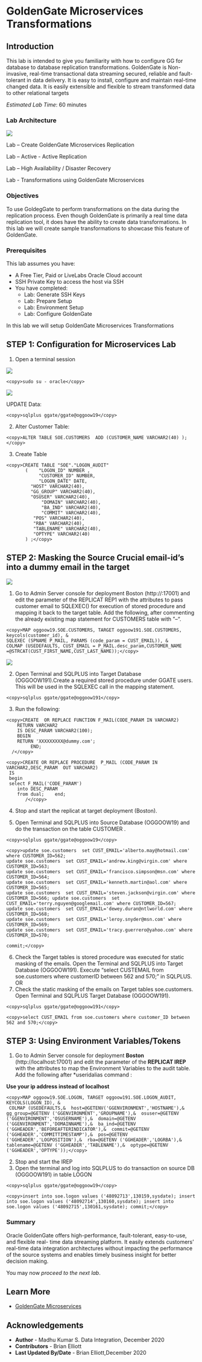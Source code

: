 # GoldenGate Microservices Transformations 

## Introduction

This lab is intended to give you familiarity with how to configure GG for database to database replication transformations. GoldenGate is Non-invasive, real-time transactional data streaming
secured, reliable and fault-tolerant in data delivery. It is easy to install, configure and maintain real-time changed data.
It is easily extensible and flexible to stream transformed data to other relational targets

*Estimated Lab Time*:  60 minutes

### Lab Architecture

![](./images/ggmicroservicesarchitecture.png " ")


Lab  – Create GoldenGate Microservices Replication

Lab  – Active - Active Replication

Lab  – High Availability / Disaster Recovery

Lab  - Transformations using GoldenGate Microservices

### Objectives

To use GoldegGate to perform transformations on the data during the replication process. Even though GoldenGate is primarily a real time data replication tool, it does have the ability to create data transformations. In this lab we will create sample transformations to showcase this feature of GoldenGate.


### Prerequisites
This lab assumes you have:
- A Free Tier, Paid or LiveLabs Oracle Cloud account
- SSH Private Key to access the host via SSH
- You have completed:
    - Lab: Generate SSH Keys
    - Lab: Prepare Setup
    - Lab: Environment Setup
    - Lab: Configure GoldenGate

In this lab we will setup GoldenGate Microservices Transformations

## **STEP 1:** Configuration for Microservices Lab

1. Open a terminal session

![](./images/terminal3.png " ")

````
<copy>sudo su - oracle</copy>
````

![](./images/c1.png " ")

UPDATE Data: 

```
<copy>sqlplus ggate/ggate@oggoow19</copy>
```
2.	Alter Customer Table: 

```
<copy>ALTER TABLE SOE.CUSTOMERS  ADD (CUSTOMER_NAME VARCHAR2(40) );</copy>
```
3.	Create Table 

```
<copy>CREATE TABLE "SOE"."LOGON_AUDIT" 
       (    "LOGON_ID" NUMBER , 
            "CUSTOMER_ID" NUMBER, 
            "LOGON_DATE" DATE, 
         "HOST" VARCHAR2(40), 
         "GG_GROUP" VARCHAR2(40), 
         "OSUSER" VARCHAR2(40), 
             "DOMAIN" VARCHAR2(40), 
             "BA_IND" VARCHAR2(40), 
             "COMMIT" VARCHAR2(40), 
          "POS" VARCHAR2(40), 
          "RBA" VARCHAR2(40), 
          "TABLENAME" VARCHAR2(40), 
          "OPTYPE" VARCHAR2(40) 
       ) ;</copy>
```
## **STEP 2:** Masking the Source Crucial email-id’s into a dummy email in the target


![](./images/i1.png " ")


1.	Go to Admin Server console for deployment Boston (http://<your ip address>:17001) and edit the parameter of the REPLICAT REP1 with the attributes to pass customer email to SQLEXEC() for execution of stored procedure and mapping it back to the target table. Add the following, after commenting the already existing map statement for CUSTOMERS table with ”–“. 

```
<copy>MAP oggoow19.SOE.CUSTOMERS, TARGET oggoow191.SOE.CUSTOMERS, keycols(customer_id), & 
SQLEXEC (SPNAME P_MAIL, PARAMS (code_param = CUST_EMAIL)), & 
COLMAP (USEDEFAULTS, CUST_EMAIL = P_MAIL.desc_param,CUSTOMER_NAME 
=@STRCAT(CUST_FIRST_NAME,CUST_LAST_NAME));</copy>
```
![](./images/i2.png " ")

2.	Open Terminal and SQLPLUS into Target Database (OGGOOW191).Create a required stored procedure under GGATE users. This will be used in the SQLEXEC call in the mapping statement. 

```
<copy>sqlplus ggate/ggate@oggoow191</copy>
```

3.	Run the following:

```
<copy>CREATE  OR REPLACE FUNCTION F_MAIL(CODE_PARAM IN VARCHAR2)  
   	RETURN VARCHAR2  
   	IS DESC_PARAM VARCHAR2(100); 
   	BEGIN  
   	RETURN 'XXXXXXXXX@dummy.com';  
	  	 END; 
  /</copy>
  ```

  ```
  <copy>CREATE OR REPLACE PROCEDURE  P_MAIL (CODE_PARAM IN VARCHAR2,DESC_PARAM  OUT VARCHAR2) 
   IS  
   begin 
   select F_MAIL('CODE_PARAM') 
      into DESC_PARAM 
      from dual;    end; 
	  	 /</copy>
```

4.	Stop and start the replicat at target deployment (Boston).

5.	Open Terminal and SQLPLUS into Source Database (OGGOOW19) and do the transaction on the table CUSTOMER . 

```
<copy>sqlplus ggate/ggate@oggoow19</copy>
```

```
<copy>update soe.customers  set CUST_EMAIL='alberto.may@hotmail.com' where CUSTOMER_ID=562; 
update soe.customers  set CUST_EMAIL='andrew.king@virgin.com' where CUSTOMER_ID=563; 
update soe.customers  set CUST_EMAIL='francisco.simpson@msn.com' where CUSTOMER_ID=564; 
update soe.customers  set CUST_EMAIL='kenneth.martin@aol.com' where CUSTOMER_ID=565; 
update soe.customers  set CUST_EMAIL='steven.jackson@virgin.com' where CUSTOMER_ID=566; update soe.customers  set CUST_EMAIL='terry.nguyen@googlemail.com' where CUSTOMER_ID=567; 
update soe.customers  set CUST_EMAIL='dewey.duran@ntlworld.com' where CUSTOMER_ID=568; 
update soe.customers  set CUST_EMAIL='leroy.snyder@msn.com' where CUSTOMER_ID=569; 
update soe.customers  set CUST_EMAIL='tracy.guerrero@yahoo.com' where 
CUSTOMER_ID=570; 
 
commit;</copy>
```

6.	Check the Target tables is stored procedure was executed for static masking of the emails. Open the Terminal and SQLPLUS into Target Database (OGGOOW191). Execute “select CUSTEMAIL from soe.customers where customerID between 562 and 570;” in SQLPLUS. 
 OR 
6. Check the static masking of the emails on Target tables soe.customers. Open Terminal and SQLPLUS Target Database (OGGOOW191).

```
<copy>sqlplus ggate/ggate@oggoow191</copy>
```

```
<copy>select CUST_EMAIL from soe.customers where customer_ID between 562 and 570;</copy>
```
## **STEP 3:** Using Environment Variables/Tokens 

1.	Go to Admin Server console for deployment **Boston** (http://localhost:17001) and edit the parameter of the **REPLICAT IREP** with the attributes to map the Environment Variables to the audit table. Add the following after *useridalias command : 

**Use your ip address instead of localhost**

```
<copy>MAP oggoow19.SOE.LOGON, TARGET oggoow191.SOE.LOGON_AUDIT, KEYCOLS(LOGON_ID), & 
 COLMAP (USEDEFAULTS,&  host=@GETENV('GGENVIRONMENT','HOSTNAME'),&  gg_group=@GETENV ('GGENVIRONMENT','GROUPNAME'),&  osuser=@GETENV ('GGENVIRONMENT','OSUSERNAME'),&  domain=@GETENV ('GGENVIRONMENT','DOMAINNAME'),&  ba_ind=@GETENV ('GGHEADER','BEFOREAFTERINDICATOR'),&  commit=@GETENV ('GGHEADER','COMMITTIMESTAMP'),&  pos=@GETENV ('GGHEADER','LOGPOSITION'),&  rba=@GETENV ('GGHEADER','LOGRBA'),&  tablename=@GETENV ('GGHEADER','TABLENAME'),&  optype=@GETENV ('GGHEADER','OPTYPE'));</copy>
 ```

 2.	Stop and start the IREP 
 3.	Open the terminal and log into SQLPLUS to do transaction on source DB 
(OGGOOW191) in table LOGON 

```
<copy>sqlplus ggate/ggate@oggoow19</copy>
```
```
<copy>insert into soe.logon values ('48092713',130159,sysdate); insert into soe.logon values ('48092714',130160,sysdate); insert into soe.logon values ('48092715',130161,sysdate); commit;</copy>
```

### Summary

Oracle GoldenGate offers high-performance, fault-tolerant, easy-to-use, and flexible real- time data streaming platform. It easily extends customers’ real-time data
integration architectures without impacting the performance of the source systems and enables timely business insight for better decision making.

You may now *proceed to the next lab*.

## Learn More

* [GoldenGate Microservices](https://docs.oracle.com/en/middleware/goldengate/core/19.1/understanding/getting-started-oracle-goldengate.html#GUID-F317FD3B-5078-47BA-A4EC-8A138C36BD59)

## Acknowledgements
* **Author** - Madhu Kumar S. Data Integration, December 2020
* **Contributors** - Brian Elliott
* **Last Updated By/Date** - Brian Elliott,December 2020


